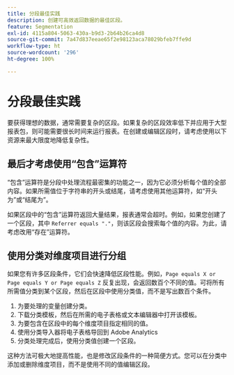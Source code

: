 ```yaml
---
title: 分段最佳实践
description: 创建可高效返回数据的最佳区段。
feature: Segmentation
exl-id: 4115a804-5063-430a-b9d3-2b64b26ca4d8
source-git-commit: 7a47d837eeae65f2e98123aca78029bfeb7ffe9d
workflow-type: ht
source-wordcount: '296'
ht-degree: 100%

---
```


# 分段最佳实践

要获得理想的数据，通常需要复杂的区段。如果复杂的区段效率低下并应用于大型报表包，则可能需要很长时间来运行报表。在创建或编辑区段时，请考虑使用以下资源来最大限度地降低复杂性。

## 最后才考虑使用“包含”运算符

“包含”运算符是分段中处理流程最密集的功能之一，因为它必须分析每个值的全部内容。如果所需值位于字符串的开头或结尾，请考虑使用其他运算符，如“开头为”或“结尾为”。

如果区段中的“包含”运算符返回大量结果，报表通常会超时。例如，如果您创建了一个区段，其中 `Referrer equals "."`，则该区段会搜索每个值的内容。为此，请考虑改用“存在”运算符。

## 使用分类对维度项目进行分组

如果您有许多区段条件，它们会快速降低区段性能。例如，`Page equals X or Page equals Y or Page equals Z` 反复出现，会返回数百个不同的值。可将所有所需值分类到某个区段，然后在区段中使用分类值，而不是写出数百个条件。

1. 为要处理的变量创建分类。
2. 下载分类模板，然后在所需的电子表格或文本编辑器中打开该模板。
3. 为要包含在区段中的每个维度项目指定相同的值。
4. 使用分类导入器将电子表格导回到 Adobe Analytics
5. 分类处理完成后，使用分类值创建一个区段。

这种方法可极大地提高性能，也是修改区段条件的一种简便方式。您可以在分类中添加或删除维度项目，而不是使用不同的值编辑区段。
